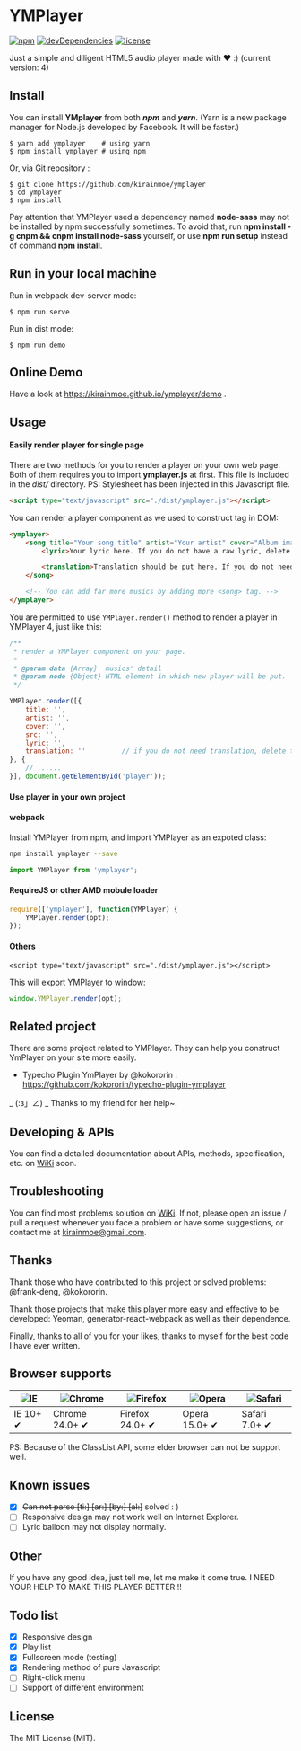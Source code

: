# YMPlayer

[![npm](https://img.shields.io/npm/v/npm.svg?maxAge=2592000)]()
[![devDependencies](https://img.shields.io/david/strongloop/express.svg?maxAge=2592000)]()
[![license](https://img.shields.io/github/license/mashape/apistatus.svg?maxAge=2592000)]()

Just a simple and diligent HTML5 audio player made with ❤ :) (current version: 4)

## Install

You can install **YMplayer** from both **_npm_** and **_yarn_**. (Yarn is a new package manager for Node.js developed by Facebook. It will be faster.)

```shell
$ yarn add ymplayer    # using yarn
$ npm install ymplayer # using npm
```

Or, via Git repository :
```shell
$ git clone https://github.com/kirainmoe/ymplayer
$ cd ymplayer
$ npm install
```

Pay attention that YMPlayer used a dependency named **node-sass** may not be installed by npm successfully sometimes. To avoid that, run **npm install -g cnpm && cnpm install node-sass** yourself, or use **npm run setup** instead of command **npm install**.

## Run in your local machine

Run in webpack dev-server mode:

```shell
$ npm run serve
```

Run in dist mode:
```shell
$ npm run demo
```

## Online Demo

Have a look at https://kirainmoe.github.io/ymplayer/demo .

## Usage

#### Easily render player for single page

There are two methods for you to render a player on your own web page. Both of them requires you to import **ymplayer.js** at first. This file is included in the *dist/* directory. PS: Stylesheet has been injected in this Javascript file.

```html
<script type="text/javascript" src="./dist/ymplayer.js"></script>
```

You can render a player component as we used to construct *<ymplayer>* tag in DOM:

```html
<ymplayer>
    <song title="Your song title" artist="Your artist" cover="Album image src" src="Audio file src">
		<lyric>Your lyric here. If you do not have a raw lyric, delete this tag.</lyric>

		<translation>Translation should be put here. If you do not need a translation, delete this tag.</translation>
	</song>

	<!-- You can add far more musics by adding more <song> tag. -->
</ymplayer>
```

You are permitted to use ```YMPlayer.render()``` method to render a player in YMPlayer 4, just like this:

```javascript
/**
 * render a YMPlayer component on your page.
 *
 * @param data {Array}  musics' detail
 * @param node {Object} HTML element in which new player will be put.
 */

YMPlayer.render([{
	title: '',
	artist: '',
	cover: '',
	src: '',
	lyric: '',
	translation: ''			// if you do not need translation, delete this row.
}, {
	// ......
}], document.getElementById('player'));
```

#### Use player in your own project

#### webpack

Install YMPlayer from npm, and import YMPlayer as an expoted class:

```bash
npm install ymplayer --save
```

```javascript
import YMPlayer from 'ymplayer';
```

#### RequireJS or other AMD mobule loader

```javascript
require(['ymplayer'], function(YMPlayer) {
    YMPlayer.render(opt);
});
```

#### Others

````
<script type="text/javascript" src="./dist/ymplayer.js"></script>
````

This will export YMPlayer to window:
```javascript
window.YMPlayer.render(opt);
```


## Related project

There are some project related to YMPlayer. They can help you construct YmPlayer on your site more easily.

 - Typecho Plugin YmPlayer by @kokororin : https://github.com/kokororin/typecho-plugin-ymplayer

_ (:з」∠) _ Thanks to my friend for her help~.

## Developing & APIs

You can find a detailed documentation about APIs, methods, specification, etc. on [WiKi](https://github.com/kirainmoe/ymplayer/wiki) soon.

## Troubleshooting

You can find most problems solution on [WiKi](https://github.com/kirainmoe/ymplayer/wiki). If not, please open an issue / pull a request whenever you face a problem or have some suggestions, or contact me at kirainmoe@gmail.com.

## Thanks

Thank those who have contributed to this project or solved problems: @frank-deng, @kokororin.

Thank those projects that make this player more easy and effective to be developed: Yeoman, generator-react-webpack as well as their dependence.

Finally, thanks to all of you for your likes, thanks to myself for the best code I have ever written.

## Browser supports

![IE](https://raw.github.com/alrra/browser-logos/master/internet-explorer/internet-explorer_48x48.png) | ![Chrome](https://raw.github.com/alrra/browser-logos/master/chrome/chrome_48x48.png) | ![Firefox](https://raw.github.com/alrra/browser-logos/master/firefox/firefox_48x48.png) | ![Opera](https://raw.github.com/alrra/browser-logos/master/opera/opera_48x48.png) | ![Safari](https://raw.github.com/alrra/browser-logos/master/safari/safari_48x48.png)
--- | --- | --- | --- | --- |
IE 10+ ✔ | Chrome 24.0+ ✔ | Firefox 24.0+ ✔ | Opera 15.0+ ✔ | Safari 7.0+ ✔ |

PS: Because of the ClassList API, some elder browser can not be support well.

## Known issues

 - [x] <s>Can not parse [ti:] [ar:] [by:] [al:]</s> solved : )
 - [ ] Responsive design may not work well on Internet Explorer.
 - [ ] Lyric balloon may not display normally.

## Other

If you have any good idea, just tell me, let me make it come true. I NEED YOUR HELP TO MAKE THIS PLAYER BETTER !!

## Todo list

 - [x] Responsive design
 - [x] Play list
 - [x] Fullscreen mode (testing)
 - [x] Rendering method of pure Javascript
 - [ ] Right-click menu
 - [ ] Support of different environment

## License

The MIT License (MIT).


